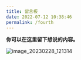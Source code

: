 ```yaml
---
title: 留言板
date: 2022-07-12 10:38:46
permalink: /fourth
---
```


**你可以在这里留下想说的内容。**

![image_20230228_121314](https://cdn.jsdelivr.net/gh/eryajf/tu/img/image_20230228_121314.jpg)
